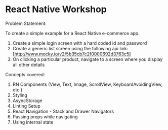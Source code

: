 # React Native Workshop

Problem Statement:

To create a simple example for a React Native e-commerce app.

1. Create a simple login screen with a hard coded id and password
2. Create a generic list screen using the following api link: [http://www.mocky.io/v2/5b35cb7c2f0000692d3763c5]
3. On clicking a particular product, navigate to a screen where you display all other details

Concepts covered:
1. RN Components (View, Text, Image, ScrollView, KeyboardAvoidingView, etc.)
2. Styling
3. AsyncStorage
4. Linting Setup
5. React Navigation - Stack and Drawer Navigators
6. Passing props while navigating
7. Using internal state